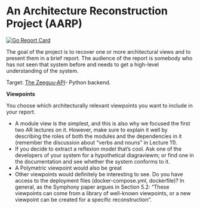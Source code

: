 # An Architecture Reconstruction Project (AARP)

[![Go Report Card](https://goreportcard.com/badge/github.com/heyjoakim/AARP)](https://goreportcard.com/report/github.com/heyjoakim/AARP)


The goal of the project is to recover one or more architectural views and to present them in a brief report. The audience of the report is somebody who has not seen that system before and needs to get a high-level understanding of the system.


Target: [The Zeeguu-API](https://github.com/zeeguu-ecosystem/Zeeguu-API)- Python backend.

**Viewpoints**

You choose which architecturally relevant viewpoints you want to include in your report.

- A module view is the simplest, and this is also why we focused the first two AR lectures on it. However, make sure to explain it well by describing the roles of both the modules and the dependencies in it (remember the discussion about “verbs and nouns” in Lecture 11). 
- If you decide to extract a reflexion model that’s cool. Ask one of the developers of your system for a hypothetical diagraviewm; or find one in the documentation and see whether the system conforms to it.
- A Polymetric viewpoint would also be great
- Other viewpoints would definitely be interesting to see. Do you have access to the deployment files (docker-compose.yml, dockerfile)? In general, as the Symphony paper argues in Section 5.2: “These viewpoints can come from a library of well-known viewpoints, or a new viewpoint can be created for a specific reconstruction”.
